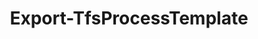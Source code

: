 ﻿---
title: Export-TfsProcessTemplate
breadcrumbs: [ "ProcessTemplate" ]
parent: "ProcessTemplate"
description: "Exports a XML-based process template definition to disk."
remarks: "This cmdlet offers a functional replacement to the \"Export Process Template\" feature found in Team Explorer. All files pertaining to the specified process template (work item defininitons, reports, saved queries, process configuration and so on) are downloaded from the given Team Project Collection and saved in a local directory, preserving the directory structure required to later re-import it. This is specially handy to do small changes to a process template or to create a new process template based on an existing one."
parameterSets: 
  "_All_": [ Collection, DestinationPath, Force, NewDescription, NewName, ProcessTemplate ] 
  "__AllParameterSets":  
    ProcessTemplate: 
      type: "object"  
      position: "0"  
    Collection: 
      type: "object"  
    DestinationPath: 
      type: "string"  
    Force: 
      type: "SwitchParameter"  
    NewDescription: 
      type: "string"  
    NewName: 
      type: "string" 
parameters: 
  - name: "ProcessTemplate" 
    description: "Specifies the name of the process template(s) to be exported. Wildcards are supported. When omitted, all process templates in the given project collection are exported." 
    globbing: false 
    position: 0 
    type: "object" 
    defaultValue: "*" 
  - name: "DestinationPath" 
    description: "Path to the target directory where the exported process template (and related files) will be saved. A folder with the process template name will be created under this path. When omitted, templates are exported in the current directory." 
    globbing: false 
    type: "string" 
  - name: "NewName" 
    description: "Saves the exported process template with a new name. Useful when exporting a base template which will be used as a basis for a new process template. When omitted, the original name is used." 
    globbing: false 
    type: "string" 
  - name: "NewDescription" 
    description: "Saves the exported process template with a new description. Useful when exporting a base template which will be used as a basis for a new process template. When omitted, the original description is used." 
    globbing: false 
    type: "string" 
  - name: "Force" 
    description: "Allows the cmdlet to overwrite an existing destination folder." 
    globbing: false 
    type: "SwitchParameter" 
    defaultValue: "False" 
  - name: "Collection" 
    description: "Specifies the URL to the Team Project Collection or Azure DevOps Organization to connect to, a TfsTeamProjectCollection object (Windows PowerShell only), or a VssConnection object. You can also connect to an Azure DevOps Services organizations by simply providing its name instead of the full URL. For more details, see the Get-TfsTeamProjectCollection cmdlet. When omitted, it defaults to the connection set by Connect-TfsTeamProjectCollection (if any)." 
    globbing: false 
    pipelineInput: "true (ByValue)" 
    type: "object"
inputs: 
  - type: "System.Object" 
    description: "Specifies the URL to the Team Project Collection or Azure DevOps Organization to connect to, a TfsTeamProjectCollection object (Windows PowerShell only), or a VssConnection object. You can also connect to an Azure DevOps Services organizations by simply providing its name instead of the full URL. For more details, see the Get-TfsTeamProjectCollection cmdlet. When omitted, it defaults to the connection set by Connect-TfsTeamProjectCollection (if any)."
outputs: 
notes: 
relatedLinks: 
  - text: "Online Version:" 
    uri: "https://tfscmdlets.dev/Cmdlets/ProcessTemplate/Export-TfsProcessTemplate"
aliases: 
examples: 
  - title: "----------  EXAMPLE 1  ----------" 
    code: "PS> Export-TfsProcessTemplate -Process \"Scrum\" -DestinationPath C:\\PT -Collection http://vsalm:8080/tfs/DefaultCollection" 
    remarks: "Exports the Scrum process template from the DefaultCollection project collection in the VSALM server, saving the template files to the C:\\PT\\Scrum directory in the local computer." 
  - title: "----------  EXAMPLE 2  ----------" 
    code: "PS> Export-TfsProcessTemplate -Process \"Scrum\" -DestinationPath C:\\PT -Collection http://vsalm:8080/tfs/DefaultCollection -NewName \"MyScrum\" -NewDescription \"A customized version of the Scrum process template\"" 
    remarks: "Exports the Scrum process template from the DefaultCollection project collection in the VSALM server, saving the template files to the C:\\PT\\MyScrum directory in the local computer. Notice that the process template is being renamed from Scrum to MyScrum, so that it can be later reimported as a new process template instead of overwriting the original one."
---
